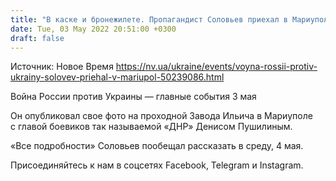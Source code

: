 ```yaml
---
title: "В каске и бронежилете. Пропагандист Соловьев приехал в Мариуполь"
date: Tue, 03 May 2022 20:51:00 +0300
draft: false
---
```

Источник: Новое Время https://nv.ua/ukraine/events/voyna-rossii-protiv-ukrainy-solovev-priehal-v-mariupol-50239086.html


Война России против Украины — главные события 3 мая

 Он опубликовал свое фото на проходной Завода Ильича в Мариуполе с главой боевиков так называемой «ДНР» Денисом Пушилиным.

«Все подробности» Соловьев пообещал рассказать в среду, 4 мая.

Присоединяйтесь к нам в соцсетях Facebook, Telegram и Instagram.
